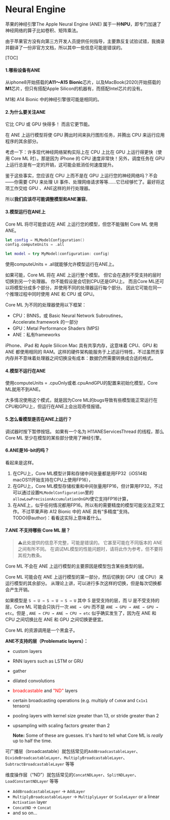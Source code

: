 # Neural Engine

苹果的神经引擎The Apple Neural Engine (ANE) 属于一种**NPU**，即专门加速了神经网络的算子比如卷积、矩阵乘法。

由于苹果官方没有向第三方开发人员提供任何指导，主要靠反复试验试错，我摘录并翻译了一份非官方文档，所以其中一些信息可能是错误的。

[TOC]

#### 1.哪些设备有ANE

从iphone8开始搭载的**A11～A15** **Bionic**芯片，以及MacBook(2020)开始搭载的**M1**芯片，但只有搭配Apple Silicon的机器有，而搭配Intel芯片的没有。

M1和 A14 Bionic 中的神经引擎很可能是相同的。



#### 2.为什么要关注ANE

它比 CPU 或 GPU 快得多！ 而且它更节能。

在 ANE 上运行模型将使 GPU 腾出时间来执行图形任务，并腾出 CPU 来运行应用程序的其余部分。

考虑一下：许多现代神经网络架构实际上在 CPU 上比在 GPU 上运行得更快（使用 Core ML 时）。那是因为 iPhone 的 CPU 速度非常快！另外，调度任务在 GPU 上运行总是有一定的开销，这可能会抵消任何速度提升。

鉴于这些事实，您应该在 CPU 上而不是在 GPU 上运行您的神经网络吗？不会——你需要 CPU 来处理 UI 事件、处理网络请求等等……它已经够忙了。最好将这项工作交给 GPU 、ANE这样的并行处理器。

所以**我们应该尽可能调整模型和ANE兼容**。



#### 3.模型运行在ANE上

Core ML 将尽可能尝试在 ANE 上运行您的模型，但您不能强制 Core ML 使用 ANE。

```swift
let config = MLModelConfiguration()
config.computeUnits = .all

let model = try MyModel(configuration: config)
```

使用computeUnits = .all就能够允许模型运行在ANE上。

如果可能，Core ML 将在 ANE 上运行整个模型。 但它会在遇到不受支持的层时切换到另一个处理器。 你不能假设是会切到CPU还是GPU上。 而且Core ML还可以将模型分成多个部分，并使用不同的处理器运行每个部分。 因此它可能在同一个推理过程中同时使用 ANE 和 CPU 或 GPU。

Core ML 为不同的处理器使用以下框架：

- CPU：BNNS，或 Basic Neural Network Subroutines，Accelerate.framework 的一部分
- GPU：Metal Performance Shaders  (MPS)
- ANE：私有frameworks

iPhone、iPad 和 Apple Silicon Mac 具有共享内存，这意味着 CPU、GPU 和 ANE 都使用相同的 RAM。这样的硬件架构能服务于上述运行特性，不过虽然贡享内存并不意味着处理器之间切换没有成本：数据仍然需要转换成合适的格式。



#### 4.模型不运行在ANE

使用computeUnits = .cpuOnly或者.cpuAndGPU的配置来初始化模型，Core ML就用不到ANE。

大多情况使用这个模式，就是因为Core ML的bugs导致有些模型能正常运行在CPU和GPU上，但运行在ANE上会出现奇怪报错。



#### 5.怎么看模型是否在ANE上运行？

调试器时按下暂停按钮。 如果有一个名为 H11ANEServicesThread 的线程，那么 Core ML 至少在模型的某些部分使用了神经引擎。



#### 6.ANE是16-bit的吗？

看起来是这样。

1. 在CPU上，Core ML模型计算和存储中间张量都是用FP32（iOS14和macOS11开始支持在CPU上使用FP16），
2. 在GPU上，Core ML模型存储权重和中间张量用FP16，但计算用FP32。不过可以通过设置`MLModelConfiguration`里的`allowLowPrecisionAccumulationOnGPU`使它支持FP16计算，
3. 在ANE上，似乎任何情况都用FP16。所以有的需要精度的模型可能没法正常工作。不过苹果声称 A12 Bionic 中的 ANE 具有“多精度”支持。TODO(@author)：看看这实际上意味着什么。



#### 7.ANE 不支持哪些 Core ML 层？

> :warning:此处提供的信息不完整，可能是错误的。 它甚至可能在不同版本的 ANE 之间有所不同。 在调试ML模型的性能问题时，请将此作为参考，但不要将其视为教条。 

Core ML 不会在 ANE 上运行模型的主要原因是模型包含某些类型的层。

Core ML 可能会在 ANE 上运行模型的第一部分，然后切换到 GPU（或 CPU）来运行模型的其余部分。 从理论上讲，可以进行多次这样的切换，但是每次切换都会产生开销。

如果模型是 `S → U → S → U → S → U` 其中 S 是受支持的层，而 U 是不受支持的层，Core ML 可能会只执行一次 `ANE → GPU` 而不是 `ANE → GPU → ANE → GPU → etc`。但是 , `ANE → CPU → ANE → CPU → etc` 似乎确实发生了，因为在 ANE 和 CPU 之间切换比在 ANE 和 GPU 之间切换更便宜。

Core ML 的资源调用是一个黑盒子。

**ANE不支持的层（Problematic layers）：**

- custom layers

- RNN layers such as LSTM or GRU

- gather

- dilated convolutions

- <font color="red">broadcastable</font> and <font color="red">"ND" </font>layers

- certain broadcasting operations (e.g. multiply of `CxHxW` and `Cx1x1` tensors)

- pooling layers with kernel size greater than 13, or stride greater than 2

- upsampling with scaling factors greater than 2

  **Note:** Some of these are guesses. It's hard to tell what Core ML is *really* up to half the time.

可广播层（broadcastable）就包括常见的`AddBroadcastableLayer`、`DivideBroadcastableLayer`、`MultiplyBroadcastableLayer`、`SubtractBroadcastableLayer`  等等

维度操作层（“ND”）就包括常见的`ConcatNDLayer`、`SplitNDLayer`、`LoadConstantNDLayer`  等等



- `AddBroadcastableLayer` → `AddLayer`
- `MultiplyBroadcastableLayer` → `MultiplyLayer` or `ScaleLayer` or a linear `Activation` layer
- `ConcatND` → `Concat`
- and so on...